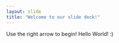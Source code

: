 ```yaml
---
layout: slide
title: "Welcome to our slide deck!"
---
```


Use the right arrow to begin!
Hello World! :)